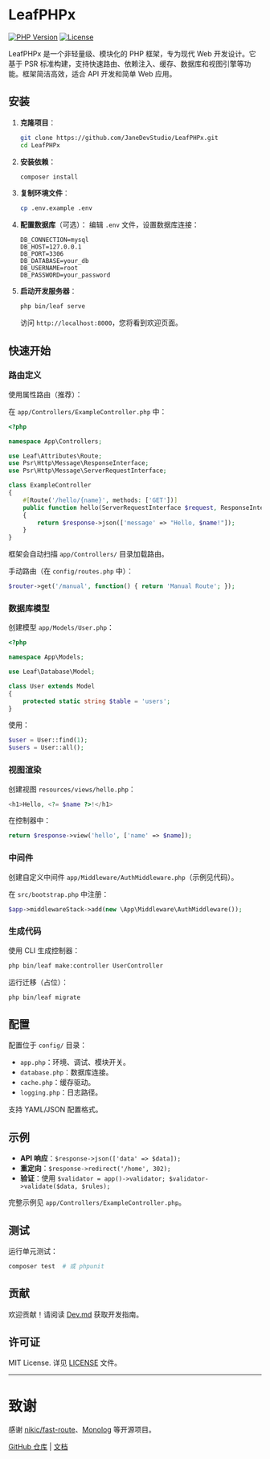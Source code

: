 # LeafPHPx

[![PHP Version](https://img.shields.io/badge/PHP-%3E=8.0-blue)](https://www.php.net/)
[![License](https://img.shields.io/badge/License-MIT-green)](LICENSE)

LeafPHPx 是一个非轻量级、模块化的 PHP 框架，专为现代 Web 开发设计。它基于 PSR 标准构建，支持快速路由、依赖注入、缓存、数据库和视图引擎等功能。框架简洁高效，适合 API 开发和简单 Web 应用。

## 安装

1. **克隆项目**：
   ```bash
   git clone https://github.com/JaneDevStudio/LeafPHPx.git
   cd LeafPHPx
   ```

2. **安装依赖**：
   ```bash
   composer install
   ```

3. **复制环境文件**：
   ```bash
   cp .env.example .env
   ```

4. **配置数据库**（可选）：
   编辑 `.env` 文件，设置数据库连接：
   ```
   DB_CONNECTION=mysql
   DB_HOST=127.0.0.1
   DB_PORT=3306
   DB_DATABASE=your_db
   DB_USERNAME=root
   DB_PASSWORD=your_password
   ```

5. **启动开发服务器**：
   ```bash
   php bin/leaf serve
   ```
   访问 `http://localhost:8000`，您将看到欢迎页面。

## 快速开始

### 路由定义

使用属性路由（推荐）：

在 `app/Controllers/ExampleController.php` 中：
```php
<?php

namespace App\Controllers;

use Leaf\Attributes\Route;
use Psr\Http\Message\ResponseInterface;
use Psr\Http\Message\ServerRequestInterface;

class ExampleController
{
    #[Route('/hello/{name}', methods: ['GET'])]
    public function hello(ServerRequestInterface $request, ResponseInterface $response, string $name): ResponseInterface
    {
        return $response->json(['message' => "Hello, $name!"]);
    }
}
```

框架会自动扫描 `app/Controllers/` 目录加载路由。

手动路由（在 `config/routes.php` 中）：
```php
$router->get('/manual', function() { return 'Manual Route'; });
```

### 数据库模型

创建模型 `app/Models/User.php`：
```php
<?php

namespace App\Models;

use Leaf\Database\Model;

class User extends Model
{
    protected static string $table = 'users';
}
```

使用：
```php
$user = User::find(1);
$users = User::all();
```

### 视图渲染

创建视图 `resources/views/hello.php`：
```php
<h1>Hello, <?= $name ?>!</h1>
```

在控制器中：
```php
return $response->view('hello', ['name' => $name]);
```

### 中间件

创建自定义中间件 `app/Middleware/AuthMiddleware.php`（示例见代码）。

在 `src/bootstrap.php` 中注册：
```php
$app->middlewareStack->add(new \App\Middleware\AuthMiddleware());
```

### 生成代码

使用 CLI 生成控制器：
```bash
php bin/leaf make:controller UserController
```

运行迁移（占位）：
```bash
php bin/leaf migrate
```

## 配置

配置位于 `config/` 目录：

- `app.php`：环境、调试、模块开关。
- `database.php`：数据库连接。
- `cache.php`：缓存驱动。
- `logging.php`：日志路径。

支持 YAML/JSON 配置格式。

## 示例

- **API 响应**：`$response->json(['data' => $data]);`
- **重定向**：`$response->redirect('/home', 302);`
- **验证**：使用 `$validator = app()->validator; $validator->validate($data, $rules);`

完整示例见 `app/Controllers/ExampleController.php`。

## 测试

运行单元测试：
```bash
composer test  # 或 phpunit
```

## 贡献

欢迎贡献！请阅读 [Dev.md](Dev.md) 获取开发指南。

## 许可证

MIT License. 详见 [LICENSE](LICENSE) 文件。

---

# 致谢

感谢 [nikic/fast-route](https://github.com/nikic/FastRoute)、[Monolog](https://github.com/Seldaek/monolog) 等开源项目。

[GitHub 仓库](https://github.com/JaneDevStudio/LeafPHPx) | [文档](docs/)